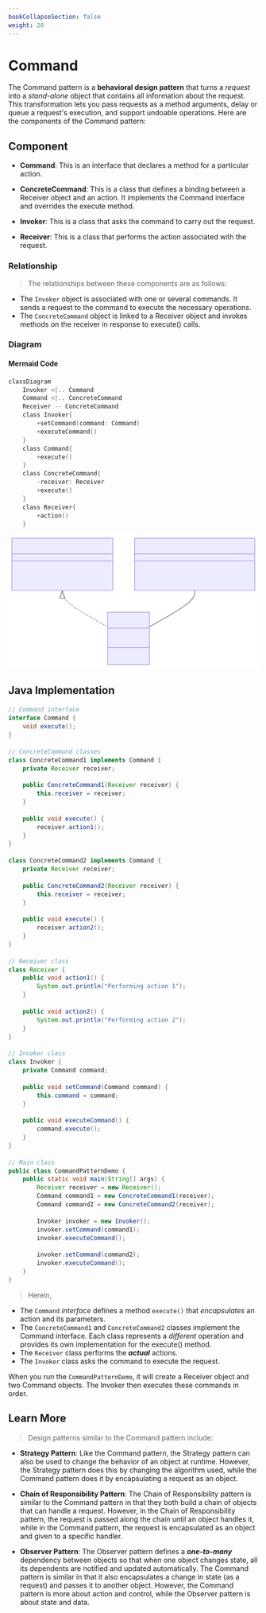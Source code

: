```yaml
---
bookCollapseSection: false
weight: 20
---
```


# Command

The Command pattern is a **behavioral design pattern** that turns a *request* into a *stand-alone* object that contains all information about the request. This transformation lets you pass requests as a method arguments, delay or queue a request's execution, and support undoable operations. Here are the components of the Command pattern:

## Component

- **Command**: This is an interface that declares a method for a particular action.

- **ConcreteCommand**: This is a class that defines a binding between a Receiver object and an action. It implements the Command interface and overrides the execute method.

- **Invoker**: This is a class that asks the command to carry out the request.

- **Receiver**: This is a class that performs the action associated with the request.

### Relationship

> The relationships between these components are as follows:

- The `Invoker` object is associated with one or several commands. It sends a request to the command to execute the necessary operations.
- The `ConcreteCommand` object is linked to a Receiver object and invokes methods on the receiver in response to execute() calls.

### Diagram

#### Mermaid Code

```c
classDiagram
    Invoker <|.. Command
    Command <|.. ConcreteCommand
    Receiver -- ConcreteCommand
    class Invoker{
        +setCommand(command: Command)
        +executeCommand()
    }
    class Command{
        +execute()
    }
    class ConcreteCommand{
        -receiver: Receiver
        +execute()
    }
    class Receiver{
        +action()
    }
```

![Factory-Method-Pattern](https://raw.githubusercontent.com/benjipeng/assets/main/rc/book/designpatterns/memento-pattern.svg)

## Java Implementation

```java
// Command interface
interface Command {
    void execute();
}

// ConcreteCommand classes
class ConcreteCommand1 implements Command {
    private Receiver receiver;

    public ConcreteCommand1(Receiver receiver) {
        this.receiver = receiver;
    }

    public void execute() {
        receiver.action1();
    }
}

class ConcreteCommand2 implements Command {
    private Receiver receiver;

    public ConcreteCommand2(Receiver receiver) {
        this.receiver = receiver;
    }

    public void execute() {
        receiver.action2();
    }
}

// Receiver class
class Receiver {
    public void action1() {
        System.out.println("Performing action 1");
    }

    public void action2() {
        System.out.println("Performing action 2");
    }
}

// Invoker class
class Invoker {
    private Command command;

    public void setCommand(Command command) {
        this.command = command;
    }

    public void executeCommand() {
        command.execute();
    }
}

// Main class
public class CommandPatternDemo {
    public static void main(String[] args) {
        Receiver receiver = new Receiver();
        Command command1 = new ConcreteCommand1(receiver);
        Command command2 = new ConcreteCommand2(receiver);

        Invoker invoker = new Invoker();
        invoker.setCommand(command1);
        invoker.executeCommand();

        invoker.setCommand(command2);
        invoker.executeCommand();
    }
}
```

> Herein,

- The `Command` *interface* defines a method `execute()` that *encapsulates* an action and its parameters.
- The `ConcreteCommand1` and `ConcreteCommand2` classes implement the Command interface. Each class represents a *different* operation and provides its own implementation for the execute() method.
- The `Receiver` class performs the ***actual*** actions.
- The `Invoker` class asks the command to execute the request.
  
When you run the `CommandPatternDemo`, it will create a Receiver object and two Command objects. The Invoker then executes these commands in order.

## Learn More

> Design patterns similar to the Command pattern include:

- **Strategy Pattern**: Like the Command pattern, the Strategy pattern can also be used to change the behavior of an object at runtime. However, the Strategy pattern does this by changing the algorithm used, while the Command pattern does it by encapsulating a request as an object.

- **Chain of Responsibility Pattern**: The Chain of Responsibility pattern is similar to the Command pattern in that they both build a chain of objects that can handle a request. However, in the Chain of Responsibility pattern, the request is passed along the chain until an object handles it, while in the Command pattern, the request is encapsulated as an object and given to a specific handler.

- **Observer Pattern**: The Observer pattern defines a ***one-to-many*** dependency between objects so that when one object changes state, all its dependents are notified and updated automatically. The Command pattern is similar in that it also encapsulates a change in state (as a request) and passes it to another object. However, the Command pattern is more about action and control, while the Observer pattern is about state and data.

